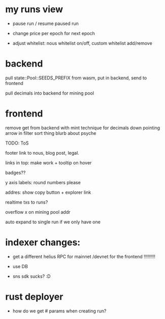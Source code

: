 # my runs view

- pause run / resume paused run
- change price per epoch for next epoch

- adjust whitelist: nous whitelist on/off, custom whitelist add/remove

# backend

pull state::Pool::SEEDS_PREFIX from wasm, put in backend, send to frontend

pull decimals into backend for mining pool

# frontend

remove get from backend with mint technique for decimals
down pointing arrow in filter sort thing
blurb about psyche

TODO: ToS

footer
link to nous, blog post, legal.

links in top: make work + tooltip on hover

badges??

y axis labels: round numbers please

addres: show copy button + explorer link

realtime txs to runs?

overflow x on mining pool addr

auto expand to single run if we only have one

# indexer changes:

- get a different helius RPC for mainnet /devnet for the frontend !!!!!!!!!

- use DB
- sns sdk sucks? :D

# rust deployer

- how do we get # params when creating run?
